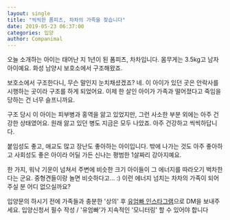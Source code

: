 ```yaml
---
layout: single
title: "씩씩한 폼피츠, 차차의 가족을 찾습니다"
date: 2019-05-23 06:37:00
categories: 입양
author: Companimal
---
```


오늘 소개하는 아이는 태어난 지 1년이 된 폼피츠, 차차입니다. 몸무게는 3.5kg고 남자아이예요. 화성 남양시 보호소에서 구조해왔죠.

보호소에서 구조한다니, 무슨 말인지 눈치채셨겠죠? 네. 이 아이가 있던 곳은 안락사를 시행하는 곳이라 구조를 하게 되었어요. 이제 한 살인 아이가 가족과 떨어졌다고 죽임을 당하는 건 너무 슬프니까요.

구조 당시 이 아이는 피부병과 홍역을 앓고 있었지만, 그런 사소한 부분 외에는 아주 건강한 상태였어요. 원래 앓고 있던 병도 지금은 모두 나았죠. 아주 건강하고 씩씩하답니다.

붙임성도 좋고, 애교도 많고 장난도 좋아하는 아이입니다. 밖에 나가는 것도 아주 좋아하고 사회성도 좋은 아이라 어딜 가든 신나는 평범한 1살짜리 강아지예요.

한 가지, 워낙 기운이 넘쳐서 주변에 비슷한 크기 아이들이 그 에너지를 따라오기 벅차한다는 군요. 중형견들이랑 놀면 비슷하다고… :) 이런 에너지 넘치는 차차의 가족이 되어주실 분 어디 없으실까요?

입양문의 하시기 전에 가족들과 충분한 '상의' 후 [유엄빠 인스타그램](https://www.instagram.com/youumbba/)으로 DM을 보내주세요. 입양신청서 필수 작성 / '유엄빠'가 지속적인 '모니터링' 할 수 있어야 합니다
